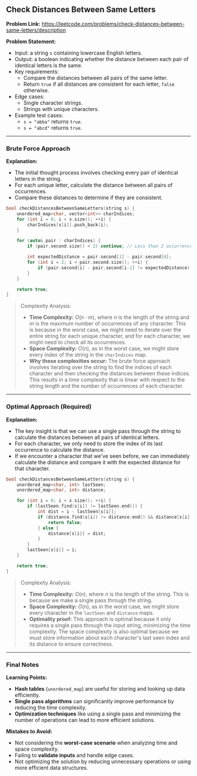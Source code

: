 ## Check Distances Between Same Letters

**Problem Link:** https://leetcode.com/problems/check-distances-between-same-letters/description

**Problem Statement:**
- Input: a string `s` containing lowercase English letters.
- Output: a boolean indicating whether the distance between each pair of identical letters is the same.
- Key requirements:
  - Compare the distances between all pairs of the same letter.
  - Return `true` if all distances are consistent for each letter, `false` otherwise.
- Edge cases:
  - Single character strings.
  - Strings with unique characters.
- Example test cases:
  - `s = "abba"` returns `true`.
  - `s = "abcd"` returns `true`.

---

### Brute Force Approach

**Explanation:**
- The initial thought process involves checking every pair of identical letters in the string.
- For each unique letter, calculate the distance between all pairs of occurrences.
- Compare these distances to determine if they are consistent.

```cpp
bool checkDistancesBetweenSameLetters(string s) {
    unordered_map<char, vector<int>> charIndices;
    for (int i = 0; i < s.size(); ++i) {
        charIndices[s[i]].push_back(i);
    }

    for (auto& pair : charIndices) {
        if (pair.second.size() < 2) continue; // Less than 2 occurrences, no distance to check

        int expectedDistance = pair.second[1] - pair.second[0];
        for (int i = 2; i < pair.second.size(); ++i) {
            if (pair.second[i] - pair.second[i-1] != expectedDistance) return false;
        }
    }

    return true;
}
```

> Complexity Analysis:
> - **Time Complexity:** $O(n \cdot m)$, where $n$ is the length of the string and $m$ is the maximum number of occurrences of any character. This is because in the worst case, we might need to iterate over the entire string for each unique character, and for each character, we might need to check all its occurrences.
> - **Space Complexity:** $O(n)$, as in the worst case, we might store every index of the string in the `charIndices` map.
> - **Why these complexities occur:** The brute force approach involves iterating over the string to find the indices of each character and then checking the distances between these indices. This results in a time complexity that is linear with respect to the string length and the number of occurrences of each character.

---

### Optimal Approach (Required)

**Explanation:**
- The key insight is that we can use a single pass through the string to calculate the distances between all pairs of identical letters.
- For each character, we only need to store the index of its last occurrence to calculate the distance.
- If we encounter a character that we've seen before, we can immediately calculate the distance and compare it with the expected distance for that character.

```cpp
bool checkDistancesBetweenSameLetters(string s) {
    unordered_map<char, int> lastSeen;
    unordered_map<char, int> distance;

    for (int i = 0; i < s.size(); ++i) {
        if (lastSeen.find(s[i]) != lastSeen.end()) {
            int dist = i - lastSeen[s[i]];
            if (distance.find(s[i]) != distance.end() && distance[s[i]] != dist) {
                return false;
            } else {
                distance[s[i]] = dist;
            }
        }
        lastSeen[s[i]] = i;
    }

    return true;
}
```

> Complexity Analysis:
> - **Time Complexity:** $O(n)$, where $n$ is the length of the string. This is because we make a single pass through the string.
> - **Space Complexity:** $O(n)$, as in the worst case, we might store every character in the `lastSeen` and `distance` maps.
> - **Optimality proof:** This approach is optimal because it only requires a single pass through the input string, minimizing the time complexity. The space complexity is also optimal because we must store information about each character's last seen index and its distance to ensure correctness.

---

### Final Notes

**Learning Points:**
- **Hash tables** (`unordered_map`) are useful for storing and looking up data efficiently.
- **Single pass algorithms** can significantly improve performance by reducing the time complexity.
- **Optimization techniques** like using a single pass and minimizing the number of operations can lead to more efficient solutions.

**Mistakes to Avoid:**
- Not considering the **worst-case scenario** when analyzing time and space complexity.
- Failing to **validate inputs** and handle edge cases.
- Not optimizing the solution by reducing unnecessary operations or using more efficient data structures.